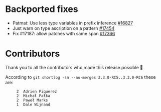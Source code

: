 # Backported fixes

- Patmat: Use less type variables in prefix inference [#16827](https//github.com/lampepfl/dotty/pull/16827)
- Just warn on type ascription on a pattern [#17454](https://github.com/lampepfl/dotty/pull/17454)
- Fix #17187: allow patches with same span [#17366](https://github.com/lampepfl/dotty/pull/17366)

# Contributors

Thank you to all the contributors who made this release possible 🎉

According to `git shortlog -sn --no-merges 3.3.0-RC5..3.3.0-RC6` these are:

```
     2  Adrien Piquerez
     2  Michał Pałka
     2  Paweł Marks
     1  Dale Wijnand
```
